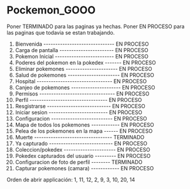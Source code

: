 # Pockemon_GOOO

Poner TERMINADO para las paginas ya hechas.
Poner EN PROCESO para las paginas que todavia se estan trabajando.

1. Bienvenida ------------------------------ EN PROCESO
2. Carga de pantalla ----------------------- EN PROCESO
3. Pokemon Inicial ------------------------- EN PROCESO
4. Poderes del pokemon en la pokedex ------- EN PROCESO
5. Eliminar pokemones ---------------------- EN PROCESO
6. Salud de pokemones ---------------------- EN PROCESO
7. Hospital -------------------------------- EN PROCESO
8. Canjeo de pokemones --------------------- EN PROCESO
9. Permisos -------------------------------- EN PROCESO
10. Perfil --------------------------------- EN PROCESO
11. Resgistrarse --------------------------- EN PROCESO
12. Iniciar sesion ------------------------- EN PROCESO
13. Configuracion -------------------------- EN PROCESO
14. Mapa de todos los pokemones ------------ EN PROCESO
15. Pelea de los pokemones en la mapa ------ EN PROCESO
16. Muerte --------------------------------- TERMINADO
17. Ya capturado --------------------------- EN PROCESO
18. Coleccion/pokedex ---------------------- EN PROCESO
19. Pokedex capturados del usuario --------- EN PROCESO
20. Configuracion de foto de perfil -------- TERMINADO
21. Capturar pokemones (camara) ------------ EN PROCESO

Orden de abrir applicación:
1, 11, 12, 2, 9, 3, 10, 20, 14
